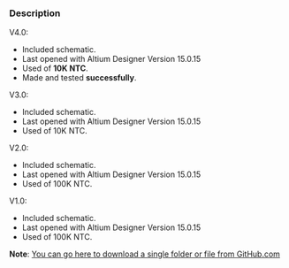 ### Description

V4.0:
- Included schematic.
- Last opened with Altium Designer Version 15.0.15
- Used of **10K NTC**.
- Made and tested **successfully**.

V3.0:
- Included schematic.
- Last opened with Altium Designer Version 15.0.15
- Used of 10K NTC.

V2.0:
- Included schematic.
- Last opened with Altium Designer Version 15.0.15
- Used of 100K NTC.

V1.0:
- Included schematic.
- Last opened with Altium Designer Version 15.0.15
- Used of 100K NTC.

**Note**: [You can go here to download a single folder or file from GitHub.com](https://minhaskamal.github.io/DownGit/#/home)
